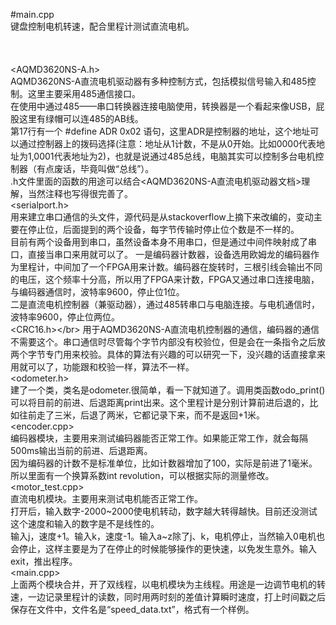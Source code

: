 #main.cpp</br>
键盘控制电机转速，配合里程计测试直流电机。</br>
</br>  
</br>
\<AQMD3620NS-A.h\></br>
  AQMD3620NS-A直流电机驱动器有多种控制方式，包括模拟信号输入和485控制。这里主要采用485通信接口。</br>
  在使用中通过485——串口转换器连接电脑使用，转换器是一个看起来像USB，屁股这里有绿帽可以连485的AB线。</br>
  第17行有一个 #define ADR 0x02 语句，这里ADR是控制器的地址，这个地址可以通过控制器上的拨码选择(注意：地址从1计数，不是从0开始。比如0000代表地址为1,0001代表地址为2)，也就是说通过485总线，电脑其实可以控制多台电机控制器（有点废话，毕竟叫做“总线”）。</br>
  .h文件里面的函数的用途可以结合<AQMD3620NS-A直流电机驱动器文档>理解，当然注释也写得很完善了。</br>
\<serialport.h\></br>
  用来建立串口通信的头文件，源代码是从stackoverflow上摘下来改编的，变动主要在停止位，后面提到的两个设备，每字节传输时停止位个数是不一样的。</br>
  目前有两个设备用到串口，虽然设备本身不用串口，但是通过中间件映射成了串口，直接当串口来用就可以了。
  一是编码器计数器，设备选用欧姆龙的编码器作为里程计，中间加了一个FPGA用来计数。编码器在旋转时，三根引线会输出不同的电压，这个频率十分高，所以用了FPGA来计数，FPGA又通过串口连接电脑，与编码器通信时，波特率9600，停止位1位。</br>
  二是直流电机控制器（兼驱动器），通过485转串口与电脑连接。与电机通信时，波特率9600，停止位两位。</br>
\<CRC16.h></br\>
  用于AQMD3620NS-A直流电机控制器的通信，编码器的通信不需要这个。串口通信时尽管每个字节内部没有校验位，但是会在一条指令之后放两个字节专门用来校验。具体的算法有兴趣的可以研究一下，没兴趣的话直接拿来用就可以了，功能跟和校验一样，算法不一样。</br>
\<odometer.h\></br>
  建了一个类，类名是odometer.很简单，看一下就知道了。调用类函数odo_print()可以将目前的前进、后退距离print出来。这个里程计是分别计算前进后退的，比如往前走了三米，后退了两米，它都记录下来，而不是返回+1米。</br>
\<encoder.cpp\></br>
  编码器模块，主要用来测试编码器能否正常工作。如果能正常工作，就会每隔500ms输出当前的前进、后退距离。</br>
  因为编码器的计数不是标准单位，比如计数器增加了100，实际是前进了1毫米。所以里面有一个换算系数int revolution，可以根据实际的测量修改。</br>
\<motor_test.cpp\></br>
  直流电机模块。主要用来测试电机能否正常工作。</br>
  打开后，输入数字-2000~2000使电机转动，数字越大转得越快。目前还没测试这个速度和输入的数字是不是线性的。</br>
  输入j，速度+1。输入k，速度-1。输入a~z除了j、k，电机停止，当然输入0电机也会停止，这样主要是为了在停止的时候能够操作的更快速，以免发生意外。输入exit，推出程序。</br>
\<main.cpp\></br>
  上面两个模块合并，开了双线程，以电机模块为主线程。用途是一边调节电机的转速，一边记录里程计的读数，同时用两时刻的差值计算瞬时速度，打上时间戳之后保存在文件中，文件名是“speed_data.txt”，格式有一个样例。</br>


